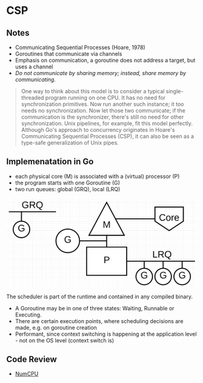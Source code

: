 # CSP

## Notes

* Communicating Sequential Processes (Hoare, 1978)
* Goroutines that communicate via channels
* Emphasis on communication, a goroutine does not address a target, but uses a channel
* *Do not communicate by sharing memory; instead, share memory by communicating.*

> One way to think about this model is to consider a typical single-threaded
> program running on one CPU. It has no need for synchronization primitives. Now
> run another such instance; it too needs no synchronization. Now let those two
> communicate; if the communication is the synchronizer, there's still no need
> for other synchronization. Unix pipelines, for example, fit this model
> perfectly. Although Go's approach to concurrency originates in Hoare's
> Communicating Sequential Processes (CSP), it can also be seen as a type-safe
> generalization of Unix pipes.

## Implemenatation in Go

* each physical core (M) is associated with a (virtual) processor (P)
* the program starts with one Goroutine (G)
* two run queues: global (GRQ), local (LRQ)

![](gpm.png)

The scheduler is part of the runtime and contained in any compiled binary.

* A Goroutine may be in one of three states: Waiting, Runnable or Executing.
* There are certain execution points, where scheduling decisions are made, e.g. on goroutine creation
* Performant, since context switching is happening at the application level -
  not on the OS level (context switch is)



## Code Review

* [NumCPU](examples1/main.go)
